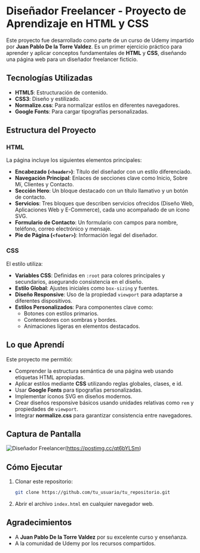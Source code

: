 # Diseñador Freelancer - Proyecto de Aprendizaje en HTML y CSS

Este proyecto fue desarrollado como parte de un curso de Udemy impartido por **Juan Pablo De la Torre Valdez**. Es un primer ejercicio práctico para aprender y aplicar conceptos fundamentales de **HTML** y **CSS**, diseñando una página web para un diseñador freelancer ficticio.

## Tecnologías Utilizadas
- **HTML5**: Estructuración de contenido.
- **CSS3**: Diseño y estilizado.
- **Normalize.css**: Para normalizar estilos en diferentes navegadores.
- **Google Fonts**: Para cargar tipografías personalizadas.

## Estructura del Proyecto
### HTML
La página incluye los siguientes elementos principales:
- **Encabezado (`<header>`)**: Título del diseñador con un estilo diferenciado.
- **Navegación Principal**: Enlaces de secciones clave como Inicio, Sobre Mí, Clientes y Contacto.
- **Sección Hero**: Un bloque destacado con un título llamativo y un botón de contacto.
- **Servicios**: Tres bloques que describen servicios ofrecidos (Diseño Web, Aplicaciones Web y E-Commerce), cada uno acompañado de un ícono SVG.
- **Formulario de Contacto**: Un formulario con campos para nombre, teléfono, correo electrónico y mensaje.
- **Pie de Página (`<footer>`)**: Información legal del diseñador.

### CSS
El estilo utiliza:
- **Variables CSS**: Definidas en `:root` para colores principales y secundarios, asegurando consistencia en el diseño.
- **Estilo Global**: Ajustes iniciales como `box-sizing` y fuentes.
- **Diseño Responsive**: Uso de la propiedad `viewport` para adaptarse a diferentes dispositivos.
- **Estilos Personalizados**: Para componentes clave como:
  - Botones con estilos primarios.
  - Contenedores con sombras y bordes.
  - Animaciones ligeras en elementos destacados.

## Lo que Aprendí
Este proyecto me permitió:
- Comprender la estructura semántica de una página web usando etiquetas HTML apropiadas.
- Aplicar estilos mediante **CSS** utilizando reglas globales, clases, e id.
- Usar **Google Fonts** para tipografías personalizadas.
- Implementar íconos SVG en diseños modernos.
- Crear diseños responsive básicos usando unidades relativas como `rem` y propiedades de `viewport`.
- Integrar **normalize.css** para garantizar consistencia entre navegadores.

## Captura de Pantalla
![Diseñador Freelancer](https://i.postimg.cc/GpqW4gQ1/screenshot.png)(https://postimg.cc/qt6bYLSm)

## Cómo Ejecutar
1. Clonar este repositorio:
   ```bash
   git clone https://github.com/tu_usuario/tu_repositorio.git
   ```
2. Abrir el archivo `index.html` en cualquier navegador web.

## Agradecimientos
- A **Juan Pablo De la Torre Valdez** por su excelente curso y enseñanza.
- A la comunidad de Udemy por los recursos compartidos.

